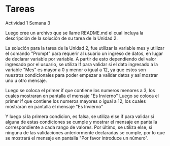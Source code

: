 # Tareas
Actividad 1 Semana 3


Luego cree un archivo que se llame README.md el cual incluya la descripción de la solución de su tarea de la Unidad 2.

La solución para la tarea de la Unidad 2, fue utilizar la variable mes y utilizar el comando "Prompt" para requerir al usuario un ingreso de datos, en lugar de declarar variable por variable. A partir de esto dependiendo del valor ingresado por el usuario, se utiliza If para validar si el dato ingresado a la variable "Mes" es mayor a 0 y menor o igual a 12, ya que estos son nuestros condicionales para poder empezar a validar datos y así mostrar uno u otro mensaje.

Luego se coloca el primer if que contiene los numeros menores a 3, los cuales mostraran en pantalla el mensaje "Es Invierno" Luego se coloca el primer if que contiene los numeros mayores o igual a 12, los cuales mostraran en pantalla el mensaje "Es Invierno"

Y luego si la primera condicion, es falsa, se utiliza else if para validar si alguna de estas condiciones se cumple y mostrar el mensaje en pantalla correspondiente a cada rango de valores. Por último, se utiliza else, si ninguna de las validaciones anteriormente declaradas se cumple, por lo que se mostrará el mensaje en pantalla "Por favor introduce un número".
